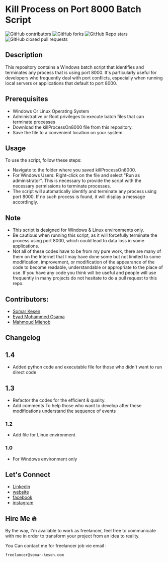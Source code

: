 # Kill Process on Port 8000 Batch Script

![GitHub contributors](https://img.shields.io/github/contributors/somarkn99/killProcessOnPort8000)
![GitHub forks](https://img.shields.io/github/forks/somarkn99/killProcessOnPort8000)
![GitHub Repo stars](https://img.shields.io/github/stars/somarkn99/killProcessOnPort8000)
![GitHub closed pull requests](https://img.shields.io/github/issues-pr-closed-raw/somarkn99/killProcessOnPort8000)

## Description

This repository contains a Windows batch script that identifies and terminates any process that is using port 8000. It's particularly useful for developers who frequently deal with port conflicts, especially when running local servers or applications that default to port 8000.

## Prerequisites

- Windows Or Linux Operating System
- Administrative or Root privileges to execute batch files that can terminate processes
- Download the killProcessOn8000 file from this repository.
- Save the file to a convenient location on your system.

## Usage

To use the script, follow these steps:

- Navigate to the folder where you saved killProcessOn8000.
- For Windows Users: Right-click on the file and select "Run as administrator". This is necessary to provide the script with the necessary permissions to terminate processes.
- The script will automatically identify and terminate any process using port 8000. If no such process is found, it will display a message accordingly.

## Note

- This script is designed for Windows & Linux environments only.
- Be cautious when running this script, as it will forcefully terminate the process using port 8000, which could lead to data loss in some applications.
- Not all of these codes have to be from my pure work, there are many of them on the Internet that I may have done some but not limited to some modification, improvement, or modification of the appearance of the code to become readable, understandable or appropriate to the place of use.
  If you have any code you think will be useful and people will use frequently in many projects do not hesitate to do a pull request to this repo.

## Contributors:

- [Somar Kesen](https://github.com/somarkn99)
- [Eyad Mohammed Osama](https://github.com/Eyad-Mohammed-Osama)
- [Mahmoud Miehob](https://github.com/MahmoudMiehob)

## Changelog

## 1.4

- Added python code and executable file for those who didn't want to run direct code

## 1.3

- Refactor the codes for the efficient & quality.
- Add comments To help those who want to develop after these modifications understand the sequence of events

### 1.2

- Add file for Linux environment

### 1.0

- For Windows environment only

## Let's Connect

- [Linkedin](https://www.linkedin.com/in/somarkn99/)
- [website](https://www.somar-kesen.com/)
- [facebook](https://www.facebook.com/SomarKesen)
- [instagram](https://www.instagram.com/somar_kn/)

## Hire Me :fire:

By the way, I'm available to work as freelancer, feel free to communicate with me in order to transform your project from an idea to reality.

You Can contact me for freelancer job vie email :

```
freelancer@somar-kesen.com
```
